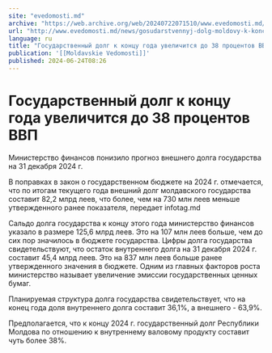 ```yaml
---
site: "evedomosti.md"
archive: "https://web.archive.org/web/20240722071510/www.evedomosti.md/news/gosudarstvennyj-dolg-moldovy-k-koncu-2024-goda-uvelichitsya"
url: "http://www.evedomosti.md/news/gosudarstvennyj-dolg-moldovy-k-koncu-2024-goda-uvelichitsya"
language: ru
title: "Государственный долг к концу года увеличится до 38 процентов ВВП"
publication: '[[Moldavskie Vedomosti]]'
published: 2024-06-24T08:26
---
```


# Государственный долг к концу года увеличится до 38 процентов ВВП

Министерство финансов понизило прогноз внешнего долга государства на 31 декабря 2024 г.

В поправках в закон о государственном бюджете на 2024 г. отмечается, что по итогам текущего года внешний долг молдавского государства составит 82,2 млрд леев, что более, чем на 730 млн леев меньше утвержденного ранее показателя, передает infotag.md

Сальдо долга государства к концу этого года министерство финансов указало в размере 125,6 млрд леев. Это на 107 млн леев больше, чем до сих пор значилось в бюджете государства. Цифры долга государства свидетельствуют, что остаток внутреннего долга на 31 декабря 2024 г. составит 45,4 млрд леев. Это на 837 млн леев больше ранее утвержденного значения в бюджете. Одним из главных факторов роста министерство называет увеличение эмиссии государственных ценных бумаг.

Планируемая структура долга государства свидетельствует, что на конец года доля внутреннего долга составит 36,1%, а внешнего - 63,9%.

Предполагается, что к концу 2024 г. государственный долг Республики Молдова по отношению к внутреннему валовому продукту составит чуть более 38%.